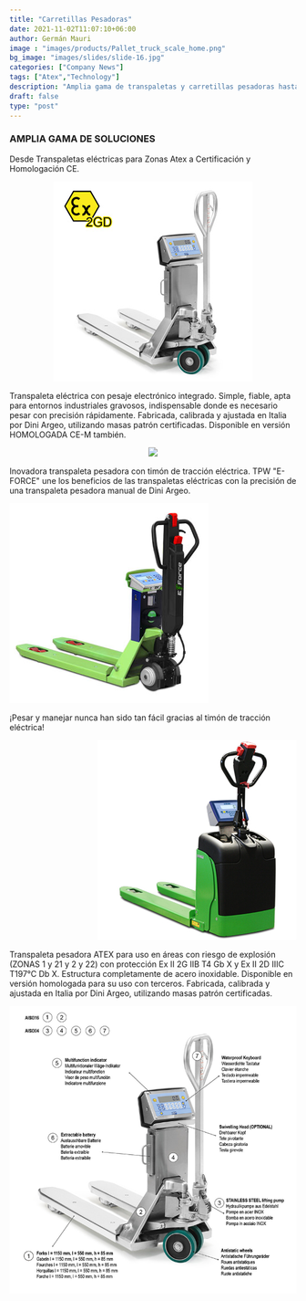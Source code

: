 ```yaml
---
title: "Carretillas Pesadoras"
date: 2021-11-02T11:07:10+06:00
author: Germán Mauri
image : "images/products/Pallet_truck_scale_home.png"
bg_image: "images/slides/slide-16.jpg"
categories: ["Company News"]
tags: ["Atex","Technology"]
description: "Amplia gama de transpaletas y carretillas pesadoras hasta para zona ATEX 0"
draft: false
type: "post"
---
```


### AMPLIA GAMA DE SOLUCIONES

Desde Transpaletas eléctricas para Zonas Atex a Certificación y Homologación CE.

<div align="center">
  <img class="img-responsive" src="/images/products/TPWI_EX_2GD.jpg"/>
</div>


Transpaleta eléctrica con pesaje electrónico integrado. Simple, fiable, apta para entornos industriales gravosos, indispensable donde es necesario pesar con precisión rápidamente. Fabricada, calibrada y ajustada en Italia por Dini Argeo, utilizando masas patrón certificadas.
Disponible en versión HOMOLOGADA CE-M también.
<div align="center">
<img class="img-responsive" src="https://www.diniargeo.com/images/TPWA/Battery.gif"/>
</div>

Inovadora transpaleta pesadora con timón de tracción eléctrica.
TPW "E-FORCE" une los beneficios de las transpaletas eléctricas con la precisión de una transpaleta pesadora manual de Dini Argeo.

![](/images/products/E-FORCE.jpg)

¡Pesar y manejar nunca han sido tan fácil gracias al timón de tracción eléctrica!

<div align="right">
  <img class="img-responsive" src="/images/products/ELWL_2017.jpg"/>
</div>

Transpaleta pesadora ATEX para uso en áreas con riesgo de explosión (ZONAS 1 y 21 y 2 y 22) con protección Ex II 2G IIB T4 Gb X y Ex II 2D IIIC T197°C Db X. Estructura completamente de acero inoxidable. Disponible en versión homologada para su uso con terceros. Fabricada, calibrada y ajustada en Italia por Dini Argeo, utilizando masas patrón certificadas.

<div align="center">
  <img class="img-responsive" src="/images/products/TPWI_EX_2GD_scheme.png"/>
</div>